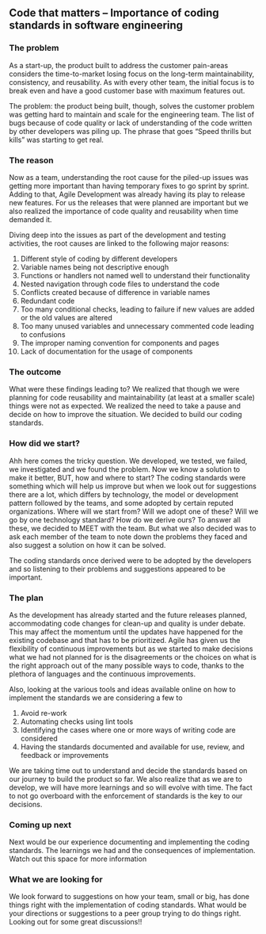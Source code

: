 ## Code that matters – Importance of coding standards in software engineering

### The problem
As a start-up, the product built to address the customer pain-areas considers the time-to-market losing focus on the long-term maintainability, consistency, and reusability. As with every other team, the initial focus is to break even and have a good customer base with maximum features out. 
 
The problem: the product being built, though, solves the customer problem was getting hard to maintain and scale for the engineering team. The list of bugs because of code quality or lack of understanding of the code written by other developers was piling up. The phrase that goes “Speed thrills but kills” was starting to get real.

### The reason
Now as a team, understanding the root cause for the piled-up issues was getting more important than having temporary fixes to go sprint by sprint. Adding to that, Agile Development was already having its play to release new features. For us the releases that were planned are important but we also realized the importance of code quality and reusability when time demanded it.

Diving deep into the issues as part of the development and testing activities, the root causes are linked to the following major reasons:
1.	Different style of coding by different developers	
2.	Variable names being not descriptive enough
3.	Functions or handlers not named well to understand their functionality
4.	Nested navigation through code files to understand the code
5.	Conflicts created because of difference in variable names
6.	Redundant code
7.	Too many conditional checks, leading to failure if new values are added or the old values are altered
8.	Too many unused variables and unnecessary commented code leading to confusions
9.	The improper naming convention for components and pages
10.	Lack of documentation for the usage of components

### The outcome
What were these findings leading to? We realized that though we were planning for code reusability and maintainability (at least at a smaller scale) things were not as expected. We realized the need to take a pause and decide on how to improve the situation. We decided to build our coding standards. 

### How did we start?
Ahh here comes the tricky question. We developed, we tested, we failed, we investigated and we found the problem. Now we know a solution to make it better, BUT, how and where to start? The coding standards were something which will help us improve but when we look out for suggestions there are a lot, which differs by technology, the model or development pattern followed by the teams, and some adopted by certain reputed organizations. Where will we start from? Will we adopt one of these? Will we go by one technology standard? How do we derive ours? To answer all these, we decided to MEET with the team. But what we also decided was to ask each member of the team to note down the problems they faced and also suggest a solution on how it can be solved.

The coding standards once derived were to be adopted by the developers and so listening to their problems and suggestions appeared to be important. 

### The plan
As the development has already started and the future releases planned, accommodating code changes for clean-up and quality is under debate. This may affect the momentum until the updates have happened for the existing codebase and that has to be prioritized. 
Agile has given us the flexibility of continuous improvements but as we started to make decisions what we had not planned for is the disagreements or the choices on what is the right approach out of the many possible ways to code, thanks to the plethora of languages and the continuous improvements.

Also, looking at the various tools and ideas available online on how to implement the standards we are considering a few to
1.	Avoid re-work
2.	Automating checks using lint tools
3.	Identifying the cases where one or more ways of writing code are considered
4.	Having the standards documented and available for use, review, and feedback or improvements

We are taking time out to understand and decide the standards based on our journey to build the product so far. We also realize that as we are to develop, we will have more learnings and so will evolve with time. The fact to not go overboard with the enforcement of standards is the key to our decisions.

### Coming up next 
Next would be our experience documenting and implementing the coding standards. The learnings we had and the consequences of implementation. Watch out this space for more information

### What we are looking for
We look forward to suggestions on how your team, small or big, has done things right with the implementation of coding standards. What would be your directions or suggestions to a peer group trying to do things right. Looking out for some great discussions!!
